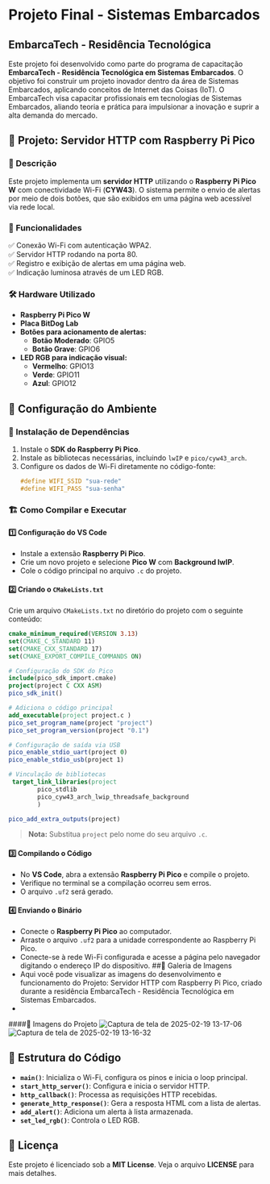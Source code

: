 # Projeto Final - Sistemas Embarcados

## EmbarcaTech - Residência Tecnológica
Este projeto foi desenvolvido como parte do programa de capacitação **EmbarcaTech - Residência Tecnológica em Sistemas Embarcados**. O objetivo foi construir um projeto inovador dentro da área de Sistemas Embarcados, aplicando conceitos de Internet das Coisas (IoT). O EmbarcaTech visa capacitar profissionais em tecnologias de Sistemas Embarcados, aliando teoria e prática para impulsionar a inovação e suprir a alta demanda do mercado.

## 📌 Projeto: Servidor HTTP com Raspberry Pi Pico

### 📖 Descrição
Este projeto implementa um **servidor HTTP** utilizando o **Raspberry Pi Pico W** com conectividade Wi-Fi (**CYW43**). O sistema permite o envio de alertas por meio de dois botões, que são exibidos em uma página web acessível via rede local.

### 🔹 Funcionalidades
✅ Conexão Wi-Fi com autenticação WPA2.  
✅ Servidor HTTP rodando na porta 80.  
✅ Registro e exibição de alertas em uma página web.  
✅ Indicação luminosa através de um LED RGB.  

### 🛠 Hardware Utilizado
- **Raspberry Pi Pico W**
- **Placa BitDog Lab**
- **Botões para acionamento de alertas:**
  - **Botão Moderado**: GPIO5
  - **Botão Grave**: GPIO6
- **LED RGB para indicação visual:**
  - **Vermelho**: GPIO13
  - **Verde**: GPIO11
  - **Azul**: GPIO12

## 📌 Configuração do Ambiente
### 🔧 Instalação de Dependências
1. Instale o **SDK do Raspberry Pi Pico**.
2. Instale as bibliotecas necessárias, incluindo `lwIP` e `pico/cyw43_arch`.
3. Configure os dados de Wi-Fi diretamente no código-fonte:
   ```c
   #define WIFI_SSID "sua-rede"
   #define WIFI_PASS "sua-senha"
   ```

### 🏗 Como Compilar e Executar
#### 1️⃣ Configuração do VS Code
- Instale a extensão **Raspberry Pi Pico**.
- Crie um novo projeto e selecione **Pico W** com **Background lwIP**.
- Cole o código principal no arquivo `.c` do projeto.

#### 2️⃣ Criando o `CMakeLists.txt`
Crie um arquivo `CMakeLists.txt` no diretório do projeto com o seguinte conteúdo:
```cmake
cmake_minimum_required(VERSION 3.13)
set(CMAKE_C_STANDARD 11)
set(CMAKE_CXX_STANDARD 17)
set(CMAKE_EXPORT_COMPILE_COMMANDS ON)

# Configuração do SDK do Pico
include(pico_sdk_import.cmake)
project(project C CXX ASM)
pico_sdk_init()

# Adiciona o código principal
add_executable(project project.c )
pico_set_program_name(project "project")
pico_set_program_version(project "0.1")

# Configuração de saída via USB
pico_enable_stdio_uart(project 0)
pico_enable_stdio_usb(project 1)

# Vinculação de bibliotecas
 target_link_libraries(project
        pico_stdlib    
        pico_cyw43_arch_lwip_threadsafe_background
        )

pico_add_extra_outputs(project)
```
> **Nota:** Substitua `project` pelo nome do seu arquivo `.c`.

#### 3️⃣ Compilando o Código
- No **VS Code**, abra a extensão **Raspberry Pi Pico** e compile o projeto.
- Verifique no terminal se a compilação ocorreu sem erros.
- O arquivo `.uf2` será gerado.

#### 4️⃣ Enviando o Binário
- Conecte o **Raspberry Pi Pico** ao computador.
- Arraste o arquivo `.uf2` para a unidade correspondente ao Raspberry Pi Pico.
- Conecte-se à rede Wi-Fi configurada e acesse a página pelo navegador digitando o endereço IP do dispositivo.
##📸 Galeria de Imagens
- Aqui você pode visualizar as imagens do desenvolvimento e funcionamento do Projeto: Servidor HTTP com Raspberry Pi Pico, criado durante a residência EmbarcaTech - Residência Tecnológica em Sistemas Embarcados.
- 
####🔹 Imagens do Projeto
![Captura de tela de 2025-02-19 13-17-06](https://github.com/user-attachments/assets/89925cf9-f704-45ca-b59f-6d103aa5ba28)
![Captura de tela de 2025-02-19 13-16-32](https://github.com/user-attachments/assets/708825da-17a0-4256-95ea-1a026a85043f)

## 📌 Estrutura do Código
- **`main()`**: Inicializa o Wi-Fi, configura os pinos e inicia o loop principal.
- **`start_http_server()`**: Configura e inicia o servidor HTTP.
- **`http_callback()`**: Processa as requisições HTTP recebidas.
- **`generate_http_response()`**: Gera a resposta HTML com a lista de alertas.
- **`add_alert()`**: Adiciona um alerta à lista armazenada.
- **`set_led_rgb()`**: Controla o LED RGB.

## 📜 Licença
Este projeto é licenciado sob a **MIT License**. Veja o arquivo **LICENSE** para mais detalhes.

